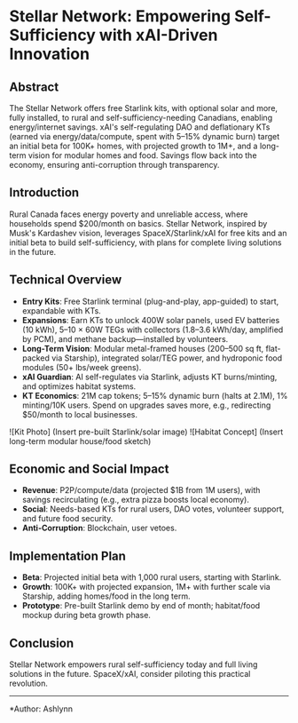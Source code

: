 # Stellar Network: Empowering Self-Sufficiency with xAI-Driven Innovation

## Abstract
The Stellar Network offers free Starlink kits, with optional solar and more, fully installed, to rural and self-sufficiency-needing Canadians, enabling energy/internet savings. xAI's self-regulating DAO and deflationary KTs (earned via energy/data/compute, spent with 5–15% dynamic burn) target an initial beta for 100K+ homes, with projected growth to 1M+, and a long-term vision for modular homes and food. Savings flow back into the economy, ensuring anti-corruption through transparency.

## Introduction
Rural Canada faces energy poverty and unreliable access, where households spend $200/month on basics. Stellar Network, inspired by Musk's Kardashev vision, leverages SpaceX/Starlink/xAI for free kits and an initial beta to build self-sufficiency, with plans for complete living solutions in the future.

## Technical Overview
- **Entry Kits**: Free Starlink terminal (plug-and-play, app-guided) to start, expandable with KTs.
- **Expansions**: Earn KTs to unlock 400W solar panels, used EV batteries (10 kWh), 5–10 × 60W TEGs with collectors (1.8–3.6 kWh/day, amplified by PCM), and methane backup—installed by volunteers.
- **Long-Term Vision**: Modular metal-framed houses (200–500 sq ft, flat-packed via Starship), integrated solar/TEG power, and hydroponic food modules (50+ lbs/week greens).
- **xAI Guardian**: AI self-regulates via Starlink, adjusts KT burns/minting, and optimizes habitat systems.
- **KT Economics**: 21M cap tokens; 5–15% dynamic burn (halts at 2.1M), 1% minting/10K users. Spend on upgrades saves more, e.g., redirecting $50/month to local businesses.

![Kit Photo] (Insert pre-built Starlink/solar image)
![Habitat Concept] (Insert long-term modular house/food sketch)

## Economic and Social Impact
- **Revenue**: P2P/compute/data (projected $1B from 1M users), with savings recirculating (e.g., extra pizza boosts local economy).
- **Social**: Needs-based KTs for rural users, DAO votes, volunteer support, and future food security.
- **Anti-Corruption**: Blockchain, user vetoes.

## Implementation Plan
- **Beta**: Projected initial beta with 1,000 rural users, starting with Starlink.
- **Growth**: 100K+ with projected expansion, 1M+ with further scale via Starship, adding homes/food in the long term.
- **Prototype**: Pre-built Starlink demo by end of month; habitat/food mockup during beta growth phase.

## Conclusion
Stellar Network empowers rural self-sufficiency today and full living solutions in the future. SpaceX/xAI, consider piloting this practical revolution.

---
*Author: Ashlynn

